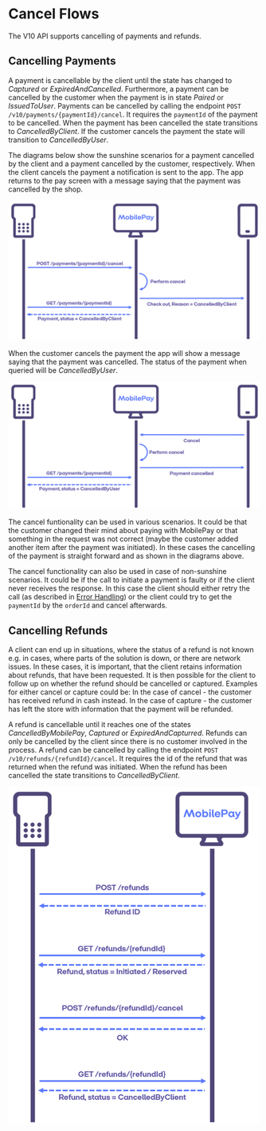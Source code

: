 # Cancel Flows

The V10 API supports cancelling of payments and refunds.

## Cancelling Payments

A payment is cancellable by the client until the state has changed to *Captured* or *ExpiredAndCancelled*. Furthermore, a payment can be cancelled by the customer when the payment is in state *Paired* or *IssuedToUser*.
Payments can be cancelled by calling the endpoint `POST /v10/payments/{paymentId}/cancel`. It requires the `paymentId` of the payment to be cancelled. When the payment has been cancelled the state transitions to *CancelledByClient*.
If the customer cancels the payment the state will transition to *CancelledByUser*.

The diagrams below show the sunshine scenarios for a payment cancelled by the client and a payment cancelled by the customer, respectively.
When the client cancels the payment a notification is sent to the app. The app returns to the pay screen with a message saying that the payment was cancelled by the shop.

[![Cancel by client](/img/pos-cancel-by-client.png)](/img/pos-cancel-by-client.png)

When the customer cancels the payment the app will show a message saying that the payment was cancelled. The status of the payment when queried will be *CancelledByUser*.

[![Cancel by user](/img/pos-cancel-by-user.png)](/img/pos-cancel-by-user.png)

The cancel funtionality can be used in various scenarios. It could be that the customer changed their mind about paying with MobilePay or that something in the request was not correct (maybe the customer added another item after the payment was initiated). In these cases the cancelling of the payment is straight forward and as shown in the diagrams above.

The cancel functionality can also be used in case of non-sunshine scenarios.
It could be if the call to initiate a payment is faulty or if the client never receives the response. In this case the client should either retry the call (as described in [Error Handling](/docs/pos/api-principles#error-handling)) or the client could try to get the `paymentId` by the `orderId` and cancel afterwards.

## Cancelling Refunds

A client can end up in situations, where the status of a refund is not known e.g. in cases, where parts of the solution is down, or there are network issues. In these cases, it is important, that the client retains information about refunds, that have been requested. It is then possible for the client to follow up on whether the refund should be cancelled or captured. Examples for either cancel or capture could be: In the case of cancel - the customer has received refund in cash instead. In the case of capture - the customer has left the store with information that the payment will be refunded.

A refund is cancellable until it reaches one of the states *CancelledByMobilePay*, *Captured* or *ExpiredAndCapturred*. Refunds can only be cancelled by the client since there is no customer involved in the process. A refund can be cancelled by calling the endpoint `POST /v10/refunds/{refundId}/cancel`. It requires the id of the refund that was returned when the refund was initiated.
When the refund has been cancelled the state transitions to *CancelledByClient*.

[![Cancel refund by client](/img/pos-cancel-refund-by-client.png)](/img/pos-cancel-refund-by-client.png)
